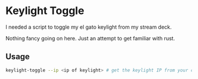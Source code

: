 # Keylight Toggle

I needed a script to toggle my el gato keylight from my stream deck.

Nothing fancy going on here. Just an attempt to get familiar with rust.

## Usage

```sh
keylight-toggle --ip <ip of keylight> # get the keylight IP from your control center app
```

